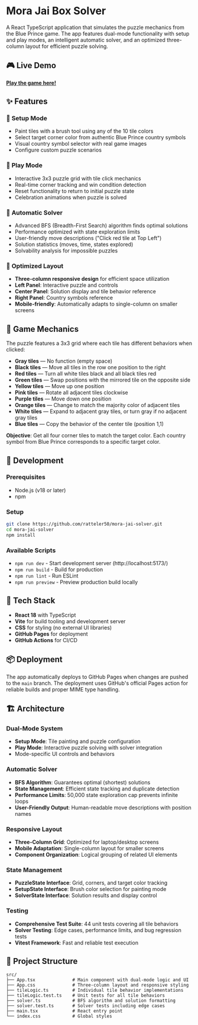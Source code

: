 # Mora Jai Box Solver

A React TypeScript application that simulates the puzzle mechanics from the Blue Prince game. The app features dual-mode functionality with setup and play modes, an intelligent automatic solver, and an optimized three-column layout for efficient puzzle solving.

## 🎮 Live Demo

**[Play the game here!](https://ratteler50.github.io/mora-jai-solver/)**

## ✨ Features

### 🎨 **Setup Mode**
- Paint tiles with a brush tool using any of the 10 tile colors
- Select target corner color from authentic Blue Prince country symbols
- Visual country symbol selector with real game images
- Configure custom puzzle scenarios

### 🎯 **Play Mode**  
- Interactive 3x3 puzzle grid with tile click mechanics
- Real-time corner tracking and win condition detection
- Reset functionality to return to initial puzzle state
- Celebration animations when puzzle is solved

### 🧠 **Automatic Solver**
- Advanced BFS (Breadth-First Search) algorithm finds optimal solutions
- Performance optimized with state exploration limits
- User-friendly move descriptions ("Click red tile at Top Left")
- Solution statistics (moves, time, states explored)
- Solvability analysis for impossible puzzles

### 📱 **Optimized Layout**
- **Three-column responsive design** for efficient space utilization
- **Left Panel**: Interactive puzzle and controls
- **Center Panel**: Solution display and tile behavior reference  
- **Right Panel**: Country symbols reference
- **Mobile-friendly**: Automatically adapts to single-column on smaller screens

## 🧩 Game Mechanics

The puzzle features a 3x3 grid where each tile has different behaviors when clicked:

- **Gray tiles** — No function (empty space)
- **Black tiles** — Move all tiles in the row one position to the right  
- **Red tiles** — Turn all white tiles black and all black tiles red
- **Green tiles** — Swap positions with the mirrored tile on the opposite side
- **Yellow tiles** — Move up one position
- **Pink tiles** — Rotate all adjacent tiles clockwise
- **Purple tiles** — Move down one position  
- **Orange tiles** — Change to match the majority color of adjacent tiles
- **White tiles** — Expand to adjacent gray tiles, or turn gray if no adjacent gray tiles
- **Blue tiles** — Copy the behavior of the center tile (position 1,1)

**Objective**: Get all four corner tiles to match the target color. Each country symbol from Blue Prince corresponds to a specific target color.

## 🚀 Development

### Prerequisites
- Node.js (v18 or later)
- npm

### Setup
```bash
git clone https://github.com/ratteler50/mora-jai-solver.git
cd mora-jai-solver
npm install
```

### Available Scripts
- `npm run dev` - Start development server (http://localhost:5173/)
- `npm run build` - Build for production
- `npm run lint` - Run ESLint
- `npm run preview` - Preview production build locally

## 🔧 Tech Stack

- **React 18** with TypeScript
- **Vite** for build tooling and development server
- **CSS** for styling (no external UI libraries)
- **GitHub Pages** for deployment
- **GitHub Actions** for CI/CD

## 📦 Deployment

The app automatically deploys to GitHub Pages when changes are pushed to the `main` branch. The deployment uses GitHub's official Pages action for reliable builds and proper MIME type handling.

## 🏗️ Architecture

### **Dual-Mode System**
- **Setup Mode**: Tile painting and puzzle configuration
- **Play Mode**: Interactive puzzle solving with solver integration
- Mode-specific UI controls and behaviors

### **Automatic Solver**
- **BFS Algorithm**: Guarantees optimal (shortest) solutions
- **State Management**: Efficient state tracking and duplicate detection
- **Performance Limits**: 50,000 state exploration cap prevents infinite loops
- **User-Friendly Output**: Human-readable move descriptions with position names

### **Responsive Layout**
- **Three-Column Grid**: Optimized for laptop/desktop screens
- **Mobile Adaptation**: Single-column layout for smaller screens
- **Component Organization**: Logical grouping of related UI elements

### **State Management**
- **PuzzleState Interface**: Grid, corners, and target color tracking
- **SetupState Interface**: Brush color selection for painting mode
- **SolverState Interface**: Solution results and display control

### **Testing**
- **Comprehensive Test Suite**: 44 unit tests covering all tile behaviors
- **Solver Testing**: Edge cases, performance limits, and bug regression tests
- **Vitest Framework**: Fast and reliable test execution

## 📁 Project Structure

```
src/
├── App.tsx              # Main component with dual-mode logic and UI
├── App.css              # Three-column layout and responsive styling
├── tileLogic.ts         # Individual tile behavior implementations
├── tileLogic.test.ts    # Unit tests for all tile behaviors
├── solver.ts            # BFS algorithm and solution formatting
├── solver.test.ts       # Solver tests including edge cases
├── main.tsx             # React entry point
└── index.css            # Global styles
```